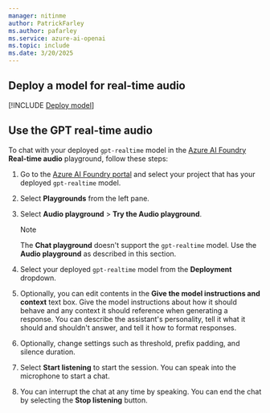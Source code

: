 ```yaml
---
manager: nitinme
author: PatrickFarley
ms.author: pafarley
ms.service: azure-ai-openai
ms.topic: include
ms.date: 3/20/2025
---
```


## Deploy a model for real-time audio

[!INCLUDE [Deploy model](realtime-deploy-model.md)]

## Use the GPT real-time audio

To chat with your deployed `gpt-realtime` model in the [Azure AI Foundry](https://ai.azure.com/?cid=learnDocs) **Real-time audio** playground, follow these steps:

1. Go to the [Azure AI Foundry portal](https://ai.azure.com/?cid=learnDocs) and select your project that has your deployed `gpt-realtime` model.
1. Select **Playgrounds** from the left pane.
1. Select **Audio playground** > **Try the Audio playground**. 

    > [!NOTE]
    > The **Chat playground** doesn't support the `gpt-realtime` model. Use the **Audio playground** as described in this section.

1. Select your deployed `gpt-realtime` model from the **Deployment** dropdown.

    <!--:::image type="content" source="../media/how-to/real-time/real-time-playground.png" alt-text="Screenshot of the audio playground with the deployed model selected." lightbox="../media/how-to/real-time/real-time-playground.png":::-->

1. Optionally, you can edit contents in the **Give the model instructions and context** text box. Give the model instructions about how it should behave and any context it should reference when generating a response. You can describe the assistant's personality, tell it what it should and shouldn't answer, and tell it how to format responses.
1. Optionally, change settings such as threshold, prefix padding, and silence duration.
1. Select **Start listening** to start the session. You can speak into the microphone to start a chat.
1. You can interrupt the chat at any time by speaking. You can end the chat by selecting the **Stop listening** button.
